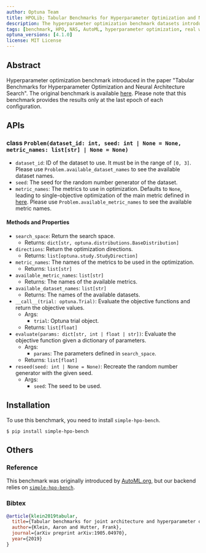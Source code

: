 ```yaml
---
author: Optuna Team
title: HPOLib; Tabular Benchmarks for Hyperparameter Optimization and Neural Architecture Search
description: The hyperparameter optimization benchmark datasets introduced in the paper "Tabular Benchmarks for Hyperparameter Optimization and Neural Architecture Search"
tags: [benchmark, HPO, NAS, AutoML, hyperparameter optimization, real world problem]
optuna_versions: [4.1.0]
license: MIT License
---
```


## Abstract

Hyperparameter optimization benchmark introduced in the paper "Tabular Benchmarks for Hyperparameter Optimization and Neural Architecture Search".
The original benchmark is available [here](https://github.com/automl/nas_benchmarks/tree/master).
Please note that this benchmark provides the results only at the last epoch of each configuration.

## APIs

### class `Problem(dataset_id: int, seed: int | None = None, metric_names: list[str] | None = None)`

- `dataset_id`: ID of the dataset to use. It must be in the range of `[0, 3]`. Please use `Problem.available_dataset_names` to see the available dataset names.
- `seed`: The seed for the random number generator of the dataset.
- `metric_names`: The metrics to use in optimization. Defaults to `None`, leading to single-objective optimization of the main metric defined in [here](https://github.com/nabenabe0928/simple-hpo-bench/blob/v0.2.0/hpo_benchmarks/hpolib.py#L16). Please use `Problem.available_metric_names` to see the available metric names.

#### Methods and Properties

- `search_space`: Return the search space.
  - Returns: `dict[str, optuna.distributions.BaseDistribution]`
- `directions`: Return the optimization directions.
  - Returns: `list[optuna.study.StudyDirection]`
- `metric_names`: The names of the metrics to be used in the optimization.
  - Returns: `list[str]`
- `available_metric_names`: `list[str]`
  - Returns: The names of the available metrics.
- `available_dataset_names`: `list[str]`
  - Returns: The names of the available datasets.
- `__call__(trial: optuna.Trial)`: Evaluate the objective functions and return the objective values.
  - Args:
    - `trial`: Optuna trial object.
  - Returns: `list[float]`
- `evaluate(params: dict[str, int | float | str])`: Evaluate the objective function given a dictionary of parameters.
  - Args:
    - `params`: The parameters defined in `search_space`.
  - Returns: `list[float]`
- `reseed(seed: int | None = None)`: Recreate the random number generator with the given seed.
  - Args:
    - `seed`: The seed to be used.

## Installation

To use this benchmark, you need to install `simple-hpo-bench`.

```shell
$ pip install simple-hpo-bench
```

## Others

### Reference

This benchmark was originally introduced by [AutoML.org](https://github.com/automl/nas_benchmarks/tree/master), but our backend relies on [`simple-hpo-bench`](https://github.com/nabenabe0928/simple-hpo-bench/).

### Bibtex

```bibtex
@article{klein2019tabular,
  title={Tabular benchmarks for joint architecture and hyperparameter optimization},
  author={Klein, Aaron and Hutter, Frank},
  journal={arXiv preprint arXiv:1905.04970},
  year={2019}
}
```
